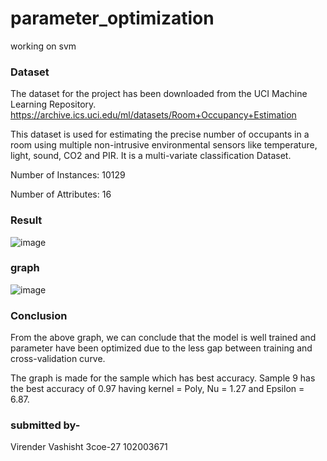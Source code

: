 # parameter_optimization
working on svm

### Dataset
The dataset for the project has been downloaded from the UCI Machine Learning Repository. https://archive.ics.uci.edu/ml/datasets/Room+Occupancy+Estimation

This dataset is used for estimating the precise number of occupants in a room using multiple non-intrusive environmental sensors like temperature, light, sound, CO2 and PIR. It is a multi-variate classification Dataset.

Number of Instances: 10129

Number of Attributes: 16
### Result


![image](https://user-images.githubusercontent.com/77716898/233180762-d3b37c57-23e9-4e9f-a24b-8a292e3cc83a.png)


### graph
![image](https://user-images.githubusercontent.com/77716898/233181023-8e9cb592-37c0-428c-aaa3-2808741ece7e.png)


### Conclusion

From the above graph, we can conclude that the model is well trained and parameter have been optimized due to the less gap between training and cross-validation curve.

The graph is made for the sample which has best accuracy. Sample 9 has the best accuracy of 0.97 having kernel = Poly, Nu = 1.27 and Epsilon = 6.87.

### submitted by- 

Virender Vashisht
3coe-27
102003671


